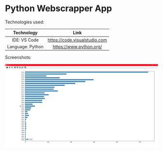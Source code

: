 # Python Webscrapper App

Technologies used:

| Technology | Link |
| :---: | :---: |
| IDE: VS Code | https://code.visualstudio.com |
| Language: Python | https://www.python.org/ |

Screenshots:
<p align="center">
  <kbd>
    <img src="github/0.png?raw=true">
  </kbd>
</p>
